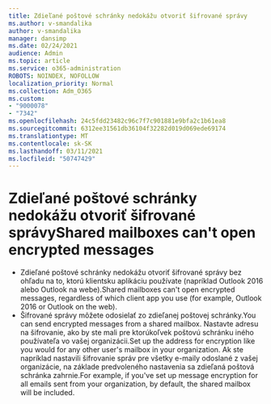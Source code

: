 ```yaml
---
title: Zdieľané poštové schránky nedokážu otvoriť šifrované správy
ms.author: v-smandalika
author: v-smandalika
manager: dansimp
ms.date: 02/24/2021
audience: Admin
ms.topic: article
ms.service: o365-administration
ROBOTS: NOINDEX, NOFOLLOW
localization_priority: Normal
ms.collection: Adm_O365
ms.custom:
- "9000078"
- "7342"
ms.openlocfilehash: 24c5fdd23482c96c7f7c901881e9bfa2c1b61ea8
ms.sourcegitcommit: 6312ee31561db36104f32282d019d069ede69174
ms.translationtype: MT
ms.contentlocale: sk-SK
ms.lasthandoff: 03/11/2021
ms.locfileid: "50747429"
---
```

# <a name="shared-mailboxes-cant-open-encrypted-messages"></a><span data-ttu-id="833ac-102">Zdieľané poštové schránky nedokážu otvoriť šifrované správy</span><span class="sxs-lookup"><span data-stu-id="833ac-102">Shared mailboxes can't open encrypted messages</span></span>

- <span data-ttu-id="833ac-103">Zdieľané poštové schránky nedokážu otvoriť šifrované správy bez ohľadu na to, ktorú klientsku aplikáciu používate (napríklad Outlook 2016 alebo Outlook na webe).</span><span class="sxs-lookup"><span data-stu-id="833ac-103">Shared mailboxes can't open encrypted messages, regardless of which client app you use (for example, Outlook 2016 or Outlook on the web).</span></span>
- <span data-ttu-id="833ac-104">Šifrované správy môžete odosielať zo zdieľanej poštovej schránky.</span><span class="sxs-lookup"><span data-stu-id="833ac-104">You can send encrypted messages from a shared mailbox.</span></span> <span data-ttu-id="833ac-105">Nastavte adresu na šifrovanie, ako by ste mali pre ktorúkoľvek poštovú schránku iného používateľa vo vašej organizácii.</span><span class="sxs-lookup"><span data-stu-id="833ac-105">Set up the address for encryption like you would for any other user's mailbox in your organization.</span></span> <span data-ttu-id="833ac-106">Ak ste napríklad nastavili šifrovanie správ pre všetky e-maily odoslané z vašej organizácie, na základe predvoleného nastavenia sa zdieľaná poštová schránka zahrnie.</span><span class="sxs-lookup"><span data-stu-id="833ac-106">For example, if you've set up message encryption for all emails sent from your organization, by default, the shared mailbox will be included.</span></span>

